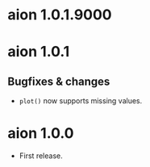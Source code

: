 # aion 1.0.1.9000

# aion 1.0.1
## Bugfixes & changes
* `plot()` now supports missing values.

# aion 1.0.0

* First release.

